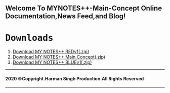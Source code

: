 ## Welcome To MYNOTES++-Main-Concept Online Documentation,News Feed,and Blog!
<h1><tt>Downloads</tt></h1>
<ol>
<li><a href="https://github.com/VerronCoss/MYNOTESpp-Main-Concept/files/5364748/MYNOTES%2B%2B.REDv1.zip">Download MY NOTES++ REDv1(.zip)</a></li>
<li><a href="https://github.com/VerronCoss/MYNOTESpp-Main-Concept/archive/main.zip">Download MY NOTES++ Main Concept(.zip)</a></li>
<li><a href="https://github.com/VerronCoss/MYNOTESpp-Main-Concept/files/5370847/MYNOTES%2B%2B.BLUEv1.zip">Download MY NOTES++ BLUEv1(.zip)</a>
</ol>
<hr>
<h4><b>2020 ©Copyright.Harman Singh Production.All Rights Reserved</b></h4>
<hr>
